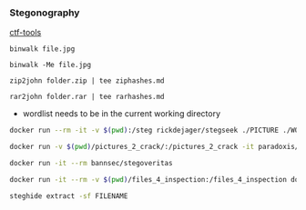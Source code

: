 ### Stegonography

[ctf-tools](https://github.com/zardus/ctf-tools)

```
binwalk file.jpg
```

```
binwalk -Me file.jpg

zip2john folder.zip | tee ziphashes.md

rar2john folder.rar | tee rarhashes.md
```

* wordlist needs to be in the current working directory
```bash
docker run --rm -it -v $(pwd):/steg rickdejager/stegseek ./PICTURE ./WORDLIST
```

```bash
docker run -v $(pwd)/pictures_2_crack/:/pictures_2_crack -it paradoxis/stegcracker FILENAME
```

```bash
docker run -it --rm bannsec/stegoveritas
```

```bash
docker run -it --rm -v $(pwd)/files_4_inspection:/files_4_inspection dominicbreuker/stego-toolkit /bin/bash
```

```bash
steghide extract -sf FILENAME 
```